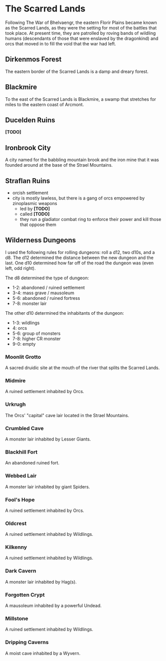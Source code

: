 # The Scarred Lands

Following The War of Bhelvaengr, the eastern Florir Plains became known as the Scarred Lands, as they were the setting for most of the battles that took place.
At present time, they are patrolled by roving bands of wildling humans (descendants of those that were enslaved by the dragonkind) and orcs that moved in to fill the void that the war had left.

## Dirkenmos Forest

The eastern border of the Scarred Lands is a damp and dreary forest.

## Blackmire

To the east of the Scarred Lands is Blackmire, a swamp that stretches for miles to the eastern coast of Arcmont.

## Ducelden Ruins

**[TODO]**

## Ironbrook City

A city named for the babbling mountain brook and the iron mine that it was founded around at the base of the Strael Mountains.

## Straflan Ruins

- orcish settlement
- city is mostly lawless, but there is a gang of orcs empowered by zinoplasmic weapons
  - led by **[TODO]**
  - called **[TODO]**
  - they run a gladiator combat ring to enforce their power and kill those that oppose them

## Wilderness Dungeons

I used the following rules for rolling dungeons: roll a d12, two d10s, and a d8.
The d12 determined the distance between the new dungeon and the last.
One d10 determined how far off of the road the dungeon was (even left, odd right).

The d8 determined the type of dungeon:

- 1-2: abandoned / ruined settlement
- 3-4: mass grave / mausoleum
- 5-6: abandoned / ruined fortress
- 7-8: monster lair

The other d10 determined the inhabitants of the dungeon:

- 1-3: wildlings
- 4: orcs
- 5-6: group of monsters
- 7-8: higher CR monster
- 9-0: empty

### Moonlit Grotto

A sacred druidic site at the mouth of the river that splits the Scarred Lands.

### Midmire

A ruined settlement inhabited by Orcs. 

### Urkrugh

The Orcs' "capital" cave lair located in the Strael Mountains.

### Crumbled Cave

A monster lair inhabited by Lesser Giants.

### Blackhill Fort

An abandoned ruined fort.

### Webbed Lair

A monster lair inhabited by giant Spiders.

### Fool's Hope

A ruined settlement inhabited by Orcs.

### Oldcrest

A ruined settlement inhabited by Wildlings.

### Kilkenny

A ruined settlement inhabited by Wildlings.

### Dark Cavern

A monster lair inhabited by Hag(s).

### Forgotten Crypt

A mausoleum inhabited by a powerful Undead.

### Millstone

A ruined settlement inhabited by Wildlings.

### Dripping Caverns

A moist cave inhabited by a Wyvern.
